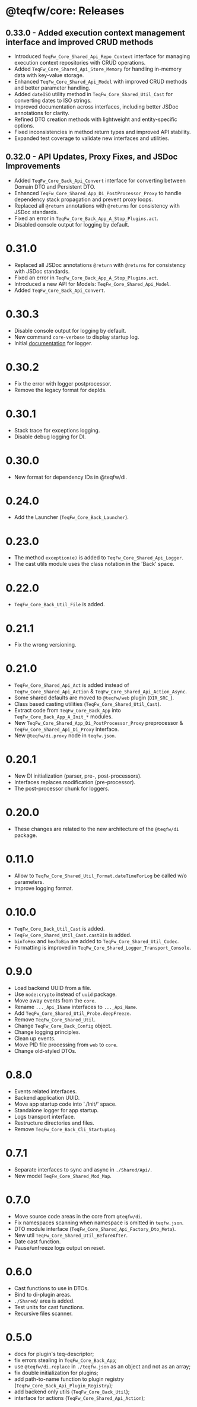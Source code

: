 # @teqfw/core: Releases

## 0.33.0 - Added execution context management interface and improved CRUD methods

* Introduced `TeqFw_Core_Shared_Api_Repo_Context` interface for managing execution context repositories with CRUD
  operations.
* Added `TeqFw_Core_Shared_Api_Store_Memory` for handling in-memory data with key-value storage.
* Enhanced `TeqFw_Core_Shared_Api_Model` with improved CRUD methods and better parameter handling.
* Added `dateISO` utility method in `TeqFw_Core_Shared_Util_Cast` for converting dates to ISO strings.
* Improved documentation across interfaces, including better JSDoc annotations for clarity.
* Refined DTO creation methods with lightweight and entity-specific options.
* Fixed inconsistencies in method return types and improved API stability.
* Expanded test coverage to validate new interfaces and utilities.

## 0.32.0 - API Updates, Proxy Fixes, and JSDoc Improvements

* Added `TeqFw_Core_Back_Api_Convert` interface for converting between Domain DTO and Persistent DTO.
* Enhanced `TeqFw_Core_Shared_App_Di_PostProcessor_Proxy` to handle dependency stack propagation and prevent proxy
  loops.
* Replaced all `@return` annotations with `@returns` for consistency with JSDoc standards.
* Fixed an error in `TeqFw_Core_Back_App_A_Stop_Plugins.act`.
* Disabled console output for logging by default.

# 0.31.0

* Replaced all JSDoc annotations `@return` with `@returns` for consistency with JSDoc standards.
* Fixed an error in `TeqFw_Core_Back_App_A_Stop_Plugins.act`.
* Introduced a new API for Models: `TeqFw_Core_Shared_Api_Model`.
* Added `TeqFw_Core_Back_Api_Convert`.

# 0.30.3

* Disable console output for logging by default.
* New command `core-verbose` to display startup log.
* Initial [documentation](./doc/logging.md) for logger.

# 0.30.2

* Fix the error with logger postprocessor.
* Remove the legacy format for depIds.

# 0.30.1

* Stack trace for exceptions logging.
* Disable debug logging for DI.

# 0.30.0

* New format for dependency IDs in @teqfw/di.

# 0.24.0

* Add the Launcher (`TeqFw_Core_Back_Launcher`).

# 0.23.0

* The method `exception(e)` is added to `TeqFw_Core_Shared_Api_Logger`.
* The cast utils module uses the class notation in the 'Back' space.

# 0.22.0

* `TeqFw_Core_Back_Util_File` is added.

# 0.21.1

* Fix the wrong versioning.

# 0.21.0

* `TeqFw_Core_Shared_Api_Act` is added instead of `TeqFw_Core_Shared_Api_Action` & `TeqFw_Core_Shared_Api_Action_Async`.
* Some shared defaults are moved to `@teqfw/web` plugin (`DIR_SRC_`).
* Class based casting utilities (`TeqFw_Core_Shared_Util_Cast`).
* Extract code from `TeqFw_Core_Back_App` into `TeqFw_Core_Back_App_A_Init_*` modules.
* New `TeqFw_Core_Shared_App_Di_PostProcessor_Proxy` preprocessor & `TeqFw_Core_Shared_Api_Di_Proxy` interface.
* New `@teqfw/di.proxy` node in `teqfw.json`.

# 0.20.1

* New DI initialization (parser, pre-, post-processors).
* Interfaces replaces modification (pre-processor).
* The post-processor chunk for loggers.

# 0.20.0

* These changes are related to the new architecture of the `@teqfw/di` package.

# 0.11.0

* Allow to `TeqFw_Core_Shared_Util_Format.dateTimeForLog` be called w/o parameters.
* Improve logging format.

# 0.10.0

* `TeqFw_Core_Back_Util_Cast` is added.
* `TeqFw_Core_Shared_Util_Cast.castBin` is added.
* `binToHex` and `hexToBin` are added to `TeqFw_Core_Shared_Util_Codec`.
* Formatting is improved in `TeqFw_Core_Shared_Logger_Transport_Console`.

# 0.9.0

* Load backend UUID from a file.
* Use `node:crypto` instead of `uuid` package.
* Move away events from the `core`.
* Rename `..._Api_IName` interfaces to `..._Api_Name`.
* Add `TeqFw_Core_Shared_Util_Probe.deepFreeze`.
* Remove `TeqFw_Core_Shared_Util`.
* Change `TeqFw_Core_Back_Config` object.
* Change logging principles.
* Clean up events.
* Move PID file processing from `web` to `core`.
* Change old-styled DTOs.

# 0.8.0

* Events related interfaces.
* Backend application UUID.
* Move app startup code into './Init/' space.
* Standalone logger for app startup.
* Logs transport interface.
* Restructure directories and files.
* Remove `TeqFw_Core_Back_Cli_StartupLog`.

# 0.7.1

* Separate interfaces to sync and async in `./Shared/Api/`.
* New model `TeqFw_Core_Shared_Mod_Map`.

# 0.7.0

* Move source code areas in the core from `@teqfw/di`.
* Fix namespaces scanning when namespace is omitted in `teqfw.json`.
* DTO module interface (`TeqFw_Core_Shared_Api_Factory_Dto_Meta`).
* New util `TeqFw_Core_Shared_Util_BeforeAfter`.
* Date cast function.
* Pause/unfreeze logs output on reset.

# 0.6.0

* Cast functions to use in DTOs.
* Bind to di-plugin areas.
* `./Shared/` area is added.
* Test units for cast functions.
* Recursive files scanner.

# 0.5.0

* docs for plugin's teq-descriptor;
* fix errors stealing in `TeqFw_Core_Back_App`;
* use `@teqfw/di.replace` in `./teqfw.json` as an object and not as an array;
* fix double initialization for plugins;
* add path-to-name function to plugin registry (`TeqFw_Core_Back_Api_Plugin_Registry`);
* add backend only utils (`TeqFw_Core_Back_Util`);
* interface for actions (`TeqFw_Core_Shared_Api_Action`);
